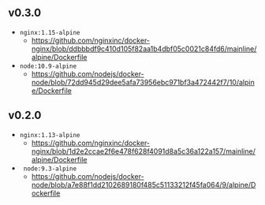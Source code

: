 ## v0.3.0
- `nginx:1.15-alpine`
  + https://github.com/nginxinc/docker-nginx/blob/ddbbbdf9c410d105f82aa1b4dbf05c0021c84fd6/mainline/alpine/Dockerfile
- `node:10.9-alpine`
  + https://github.com/nodejs/docker-node/blob/72dd945d29dee5afa73956ebc971bf3a472442f7/10/alpine/Dockerfile

## v0.2.0
- `nginx:1.13-alpine`
  + https://github.com/nginxinc/docker-nginx/blob/1d2e2ccae2f6e478f628f4091d8a5c36a122a157/mainline/alpine/Dockerfile
- ` node:9.3-alpine`
  + https://github.com/nodejs/docker-node/blob/a7e88f1dd2102689180f485c51133212f45fa064/9/alpine/Dockerfile
